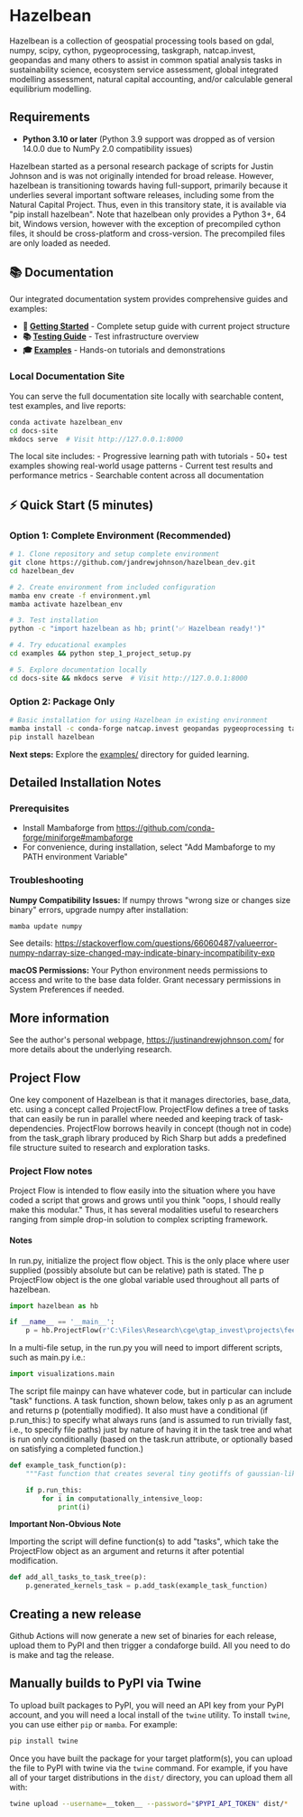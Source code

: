 # Hazelbean

Hazelbean is a collection of geospatial processing tools based on gdal, numpy, scipy, cython, pygeoprocessing, taskgraph, natcap.invest, geopandas and many others to assist in common spatial analysis tasks in sustainability science, ecosystem service assessment, global integrated modelling assessment, natural capital accounting, and/or calculable general equilibrium modelling.

## Requirements

-   **Python 3.10 or later** (Python 3.9 support was dropped as of version 14.0.0 due to NumPy 2.0 compatibility issues)

Hazelbean started as a personal research package of scripts for Justin Johnson and is was not originally intended for broad release. However, hazelbean is transitioning towards having full-support, primarily because it underlies several important software releases, including some from the Natural Capital Project. Thus, even in this transitory state, it is available via "pip install hazelbean". Note that hazelbean only provides a Python 3+, 64 bit, Windows version, however with the exception of precompiled cython files, it should be cross-platform and cross-version. The precompiled files are only loaded as needed.

## 📚 Documentation

Our integrated documentation system provides comprehensive guides and examples:

-   **📝 [Getting Started](docs/getting-started.md)** - Complete setup guide with current project structure
-   **📚 [Testing Guide](hazelbean_tests/README.md)** - Test infrastructure overview
-   **🎓 [Examples](examples/)** - Hands-on tutorials and demonstrations

### Local Documentation Site

You can serve the full documentation site locally with searchable content, test examples, and live reports:

``` bash
conda activate hazelbean_env
cd docs-site
mkdocs serve  # Visit http://127.0.0.1:8000
```

The local site includes: - Progressive learning path with tutorials - 50+ test examples showing real-world usage patterns - Current test results and performance metrics - Searchable content across all documentation

## ⚡ Quick Start (5 minutes)

### Option 1: Complete Environment (Recommended)

``` bash
# 1. Clone repository and setup complete environment
git clone https://github.com/jandrewjohnson/hazelbean_dev.git
cd hazelbean_dev

# 2. Create environment from included configuration
mamba env create -f environment.yml
mamba activate hazelbean_env

# 3. Test installation
python -c "import hazelbean as hb; print('✅ Hazelbean ready!')"

# 4. Try educational examples
cd examples && python step_1_project_setup.py

# 5. Explore documentation locally  
cd docs-site && mkdocs serve  # Visit http://127.0.0.1:8000
```

### Option 2: Package Only

``` bash
# Basic installation for using Hazelbean in existing environment
mamba install -c conda-forge natcap.invest geopandas pygeoprocessing taskgraph cython
pip install hazelbean
```

**Next steps:** Explore the [examples/](examples/) directory for guided learning.

## Detailed Installation Notes

### Prerequisites

-   Install Mambaforge from https://github.com/conda-forge/miniforge#mambaforge
-   For convenience, during installation, select "Add Mambaforge to my PATH environment Variable"

### Troubleshooting

**Numpy Compatibility Issues:** If numpy throws "wrong size or changes size binary" errors, upgrade numpy after installation:

``` bash
mamba update numpy
```

See details: https://stackoverflow.com/questions/66060487/valueerror-numpy-ndarray-size-changed-may-indicate-binary-incompatibility-exp

**macOS Permissions:** Your Python environment needs permissions to access and write to the base data folder. Grant necessary permissions in System Preferences if needed.

## More information

See the author's personal webpage, https://justinandrewjohnson.com/ for more details about the underlying research.

## Project Flow

One key component of Hazelbean is that it manages directories, base_data, etc. using a concept called ProjectFlow. ProjectFlow defines a tree of tasks that can easily be run in parallel where needed and keeping track of task-dependencies. ProjectFlow borrows heavily in concept (though not in code) from the task_graph library produced by Rich Sharp but adds a predefined file structure suited to research and exploration tasks.

### Project Flow notes

Project Flow is intended to flow easily into the situation where you have coded a script that grows and grows until you think "oops, I should really make this modular." Thus, it has several modalities useful to researchers ranging from simple drop-in solution to complex scripting framework.

#### Notes

In run.py, initialize the project flow object. This is the only place where user supplied (possibly absolute but can be relative) path is stated. The p ProjectFlow object is the one global variable used throughout all parts of hazelbean.

``` python
import hazelbean as hb

if __name__ == '__main__':
    p = hb.ProjectFlow(r'C:\Files\Research\cge\gtap_invest\projects\feedback_policies_and_tipping_points')
```

In a multi-file setup, in the run.py you will need to import different scripts, such as main.py i.e.:

``` python
import visualizations.main
```

The script file mainpy can have whatever code, but in particular can include "task" functions. A task function, shown below, takes only p as an agrument and returns p (potentially modified). It also must have a conditional (if p.run_this:) to specify what always runs (and is assumed to run trivially fast, i.e., to specify file paths) just by nature of having it in the task tree and what is run only conditionally (based on the task.run attribute, or optionally based on satisfying a completed function.)

``` python
def example_task_function(p):
    """Fast function that creates several tiny geotiffs of gaussian-like kernels for later use in ffn_convolve."""

    if p.run_this:
        for i in computationally_intensive_loop:
            print(i)
```

**Important Non-Obvious Note**

Importing the script will define function(s) to add "tasks", which take the ProjectFlow object as an argument and returns it after potential modification.

``` python
def add_all_tasks_to_task_tree(p):
    p.generated_kernels_task = p.add_task(example_task_function)
```

## Creating a new release

Github Actions will now generate a new set of binaries for each release, upload them to PyPI and then trigger a condaforge build. All you need to do is make and tag the release.

## Manually builds to PyPI via Twine

To upload built packages to PyPI, you will need an API key from your PyPI account, and you will need a local install of the `twine` utility. To install `twine`, you can use either `pip` or `mamba`. For example:

``` bash
pip install twine
```

Once you have built the package for your target platform(s), you can upload the file to PyPI with twine via the `twine` command. For example, if you have all of your target distributions in the `dist/` directory, you can upload them all with:

``` bash
twine upload --username=__token__ --password="$PYPI_API_TOKEN" dist/*
```